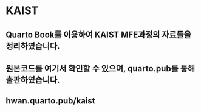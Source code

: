 # KAIST

## Quarto Book를 이용하여 KAIST MFE과정의 자료들을 정리하였습니다.

## 원본코드를 여기서 확인할 수 있으며, quarto.pub를 통해 출판하였습니다.

## hwan.quarto.pub/kaist